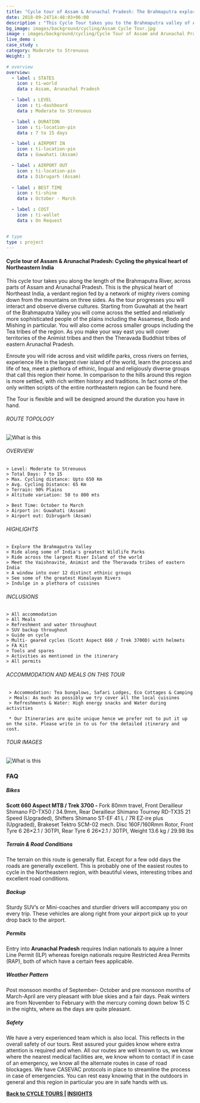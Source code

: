 ```yaml
---
title: "Cycle tour of Assam & Arunachal Pradesh: The Brahmaputra explorer"
date: 2018-09-24T14:48:03+06:00
description : "This Cycle Tour takes you to the Brahmaputra valley of Assam & Arunachal Pradesh"
bg_image: images/background/cycling/Assam Cycle Tour.jpg
image : images/background/cycling/Cycle Tour of Assam and Arunachal Pradesh.jpg
live_demo : 
case_study :
category: Moderate to Strenuous
Weight: 3

# overview
overview:
  - label : STATES
    icon : ti-world
    data : Assam, Arunachal Pradesh  

  - label : LEVEL
    icon : ti-dashboard
    data : Moderate to Strenuous

  - label : DURATION
    icon : ti-location-pin
    data : 7 to 15 days

  - label : AIRPORT IN
    icon : ti-location-pin
    data : Guwahati (Assam)

  - label : AIRPORT OUT
    icon : ti-location-pin
    data : Dibrugarh (Assam)
    
  - label : BEST TIME
    icon : ti-shine
    data : October - March

  - label : COST
    icon : ti-wallet
    data : On Request


# type
type : project
---
```


#### Cycle tour of Assam & Arunachal Pradesh: Cycling the physical heart of Northeastern India

This cycle tour takes you along the length of the Brahmaputra River, across parts of Assam and Arunachal Pradesh. This is the physical heart of Northeast India, a verdant region fed by a network of mighty rivers coming down from the mountains on three sides. As the tour progresses you will interact and observe diverse cultures. Starting from Guwahati at the heart of the Brahmaputra Valley you will come across the settled and relatively more sophisticated people of the plains including the Assamese, Bodo and Mishing in particular. You will also come across smaller groups including the Tea tribes of the region. As you make your way east you will cover territories of the Animist tribes and then the Theravada Buddhist tribes of eastern Arunachal Pradesh.

Enroute you will ride across and visit wildlife parks, cross rivers on ferries, experience life in the largest river island of the world, learn the process and life of tea, meet a plethora of ethinic, lingual and religiously diverse groups that call this region their home. In comparison to the hills around this region is more settled, with rich written history and traditions. In fact some of the only written scripts of the entire northeastern region can be found here. 

The Tour is flexible and will be designed around the duration you have in hand.



###### ROUTE TOPOLOGY

![What is this](/images/project/Brahmaputra-valley-topo.jpg)

###### OVERVIEW
```
> Level: Moderate to Strenuous
> Total Days: 7 to 15
> Max. Cycling distance: Upto 650 Km
> Avg. Cycling Distance: 65 Km
> Terrain: 90% Plains
> Altitude variation: 50 to 800 mts

> Best Time: October to March
> Airport in: Guwahati (Assam)
> Airport out: Dibrugarh (Assam)
```




###### HIGHLIGHTS
```
> Explore the Brahmaputra Valley
> Ride along some of India's greatest Wildlife Parks
> Ride across the largest River Island of the world
> Meet the Vaishnavite, Animist and the Theravada tribes of eastern India
> A window into over 12 distinct ethinic groups
> See some of the greatest Himalayan Rivers
> Indulge in a plethora of cuisines
```

###### INCLUSIONS
```
> All accommodation
> All Meals
> Refreshment and water throughout
> SUV backup throughout
> Guide on cycle
> Multi- geared cycles (Scott Aspect 660 / Trek 3700D) with helmets
> FA Kit
> Tools and spares
> Activities as mentioned in the itinerary
> All permits
```
###### ACCOMMODATION AND MEALS ON THIS TOUR

```
 > Accommodation: Tea bungalows, Safari Lodges, Eco Cottages & Camping
 > Meals: As much as possibly we try cover all the local cuisines
 > Refreshments & Water: High energy snacks and Water during activities 
```

``` * Our Itineraries are quite unique hence we prefer not to put it up on the site. Please write in to us for the detailed itinerary and cost.```

###### TOUR IMAGES

![What is this](/images/background/cycling/assamcycletourgallery.jpg)



### FAQ

##### Bikes
**Scott 660 Aspect MTB / Trek 3700 -**
Fork 80mm travel, Front Derailleur Shimano FD-TX50 / 34.9mm, Rear Derailleur Shimano Tourney RD-TX35 21 Speed (Upgraded), Shifters Shimano ST-EF 41 L / 7R EZ-ire plus (Upgraded), Brakeset Tektro SCM-02 mech. Disc 160F/160Rmm Rotor, Front Tyre 6 26×2.1 / 30TPI, Rear Tyre 6 26×2.1 / 30TPI, Weight 13.6 kg / 29.98 lbs

##### Terrain & Road Conditions

The terrain on this route is generally flat. Except for a few odd days the roads are generally excellent. This is probably one of the easiest routes to cycle in the Northeastern region, with beautiful views, interesting tribes and excellent road conditions.

##### Backup
Sturdy SUV’s or Mini-coaches and sturdier drivers will accompany you on every trip. These vehicles are along right from your airport pick up to your drop back to the airport.

##### Permits
Entry into **Arunachal Pradesh** requires Indian nationals to aquire a Inner Line Permit (ILP) whereas foreign nationals require Restricted Area Permits (RAP), both of which have a certain fees applicable.

##### Weather Pattern
Post monsoon months of September- October and pre monsoon months of March-April are very pleasant with blue skies and a fair days. Peak winters are from November to February with the mercury coming down below 15 C in the nights, where as the days are quite pleasant.

##### Safety 
We have a very experienced team which is also local. This reflects in the overall safety of our tours. Rest assured your guides know where extra attention is required and when. All our routes are well known to us, we know where the nearest medical facilities are, we know whom to contact if in case of an emergency, we know all the alternate routes in case of road blockages. We have CASEVAC protocols in place to streamline the process in case of emergencies. You can rest easy knowing that in the outdoors in general and this region in particular you are in safe hands with us.

 **[Back to CYCLE TOURS  ](/cycling/) | [INSIGHTS](/insights/)**

